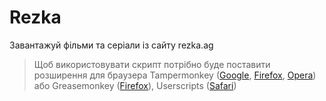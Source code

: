 # Rezka
Завантажуй фільми та серіали із сайту rezka.ag

>Щоб використовувати скрипт потрібно буде поставити розширення для браузера Tampermonkey ([Google](https://chrome.google.com/webstore/detail/tampermonkey/dhdgffkkebhmkfjojejmpbldmpobfkfo), [Firefox](https://addons.mozilla.org/en-US/firefox/addon/tampermonkey/), [Opera](https://addons.opera.com/en/extensions/details/tampermonkey-beta/)) або Greasemonkey ([Firefox](https://addons.mozilla.org/en-US/firefox/addon/greasemonkey/)), Userscripts ([Safari](https://apps.apple.com/ua/app/userscripts/id1463298887?l=ru))
